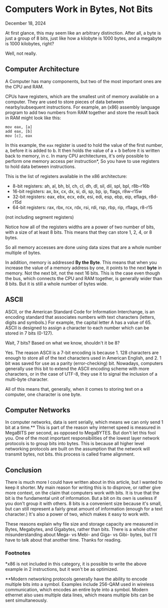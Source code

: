 # Computers Work in Bytes, Not Bits
December 18, 2024

At first glance, this may seem like an arbitrary distinction. After all, a byte is just a group of 8 bits, just like how a kilobyte is 1000 bytes, and a megabyte is 1000 kilobytes, right?

Well, not really.
## Computer Architecture
A Computer has many components, but two of the most important ones are the CPU and RAM.

CPUs have registers, which are the smallest unit of memory available on a computer. They are used to store pieces of data between nearby/subsequent instructions. For example, an (x86) assembly language program to add two numbers from RAM together and store the result back in RAM might look like this:
```
mov eax, [a]
add eax, [b]
mov [c], eax
```
In this example, the `eax` register is used to hold the value of the first number, a, before it is added to b. It then holds the value of a + b before it is written back to memory, in c. In many CPU architectures, it's only possible to perform one memory access per instruction*, So you have to use registers to hold data between instructions.

This is the list of registers available in the x86 architecture:

- 8-bit registers: ah, al, bh, bl, ch, cl, dh, dl, sil, dil, spl, bpl, r8b-r16b
- 16-bit registers: ax, bx, cx, dx, si, di, sp, bp, ip, flags, r8w-r15w
- 32-bit registers: eax, ebx, ecx, edx, esi, edi, esp, ebp, eip, eflags, r8d-r15d
- 64-bit registers: rax, rbx, rcx, rdx, rsi, rdi, rsp, rbp, rip, rflags, r8-r15

(not including segment registers)

Notice how all of the registers widths are a power of two number of bits, with a size of at least 8 bits. This means that they can store 1, 2, 4, or 8 bytes.

So all memory accesses are done using data sizes that are a whole number multiple of bytes.

In addition, memory is addressed **By the Byte**. This means that when you increase the value of a memory address by one, it points to the next **byte** in memory. Not the next bit, not the next 16 bits. This is the case even though the bus, which connects the CPU and RAM together, is generally wider than 8 bits. But it is still a whole number of bytes wide.
## ASCII
ASCII, or the American Standard Code for Information Interchange, is an encoding standard that associates numbers with text characters (letters, digits and symbols.) For example, the capital letter A has a value of 65. ASCII is designed to assign a character to each number which can be stored in 7 bits (0-127).

Wait, 7 bits? Based on what we know, shouldn't it be 8?

Yes. The reason ASCII is a 7-bit encoding is because 1. 128 characters are enough to store all of the text characters used in American English, and 2. 1 bit was saved for use as a parity (error-checking) bit. Nowadays, computers generally use this bit to extend the ASCII encoding scheme with more characters, or in the case of UTF-8, they use it to signal the inclusion of a multi-byte character.

All of this means that, generally, when it comes to storing text on a computer, one character is one byte.
## Computer Networks
In computer networks, data is sent serially, which means we can only send 1 bit at a time.** This is part of the reason why internet speed is measured in MegaBITS per second, as opposed to MegaBYTES. But don't let this fool you. One of the most important responsibilities of the lowest layer network protocols is to group bits into bytes. This is because all higher level networking protocols are built on the assumption that the network will transmit bytes, not bits. this process is called frame alignment.
## Conclusion
There is much more I could have written about in this article, but I wanted to keep it shorter. My main reason for writing this is to disprove, or rather give more context, on the claim that computers work with bits. It is true that the bit is the fundamental unit of information. But a bit on its own is useless if you don't group it with others. 8 bits is a convenient size because it's small, but can still represent a fairly great amount of information (enough for a text character.) It's also a power of two, which makes it easy to work with.

These reasons explain why file size and storage capacity are measured in Bytes, Megabytes, and Gigabytes, rather than bits. There is a whole other misunderstanding about Mega- vs Mebi- and Giga- vs Gibi- bytes, but I'll have to talk about that another time. Thanks for reading.
### Footnotes
*x86 is not included in this category, it is possible to write the above example in 2 instructions, but it won't be as optimized.

**Modern networking protocols generally have the ability to encode multiple bits into a symbol. Examples include 256-QAM used in wireless communication, which encodes an entire byte into a symbol. Modern ethernet also uses multiple data lines, which means multiple bits can be sent simultaneously.